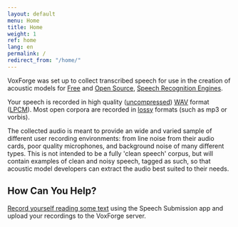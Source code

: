 ```yaml
---
layout: default
menu: Home
title: Home
weight: 1
ref: home
lang: en
permalink: /
redirect_from: "/home/"
---
```

VoxForge was set up to collect transcribed speech for use in the creation of 
acoustic models for [Free] and 
[Open Source], [Speech Recognition Engines].

Your speech is recorded in high quality ([uncompressed]) [WAV] format ([LPCM]).  Most 
open corpora are recorded in [lossy] formats (such as mp3 or vorbis).

The collected audio is meant to provide an wide and varied sample of different user 
recording environments: from line noise from their audio cards, poor quality 
microphones, and background noise of many different types.  This is not intended 
to be a fully 'clean speech' corpus, but will contain examples of clean and 
noisy speech, tagged as such, so that acoustic model developers can extract
the audio best suited to their needs.

## How Can You Help?

[Record yourself reading some text] using the Speech Submission app and upload 
your recordings to the VoxForge server.


[Free]: /faq/what-is-free-software
[Open Source]: /faq/what-is-open-source-software
[Speech Recognition Engines]: /faq/what-is-the-difference-between-a-speech-recognition-engine-and-a-speech-recognition-system
[Record yourself reading some text]: /en/read
[lossy]: https://en.wikipedia.org/wiki/Lossy_compression
[WAV]: https://en.wikipedia.org/wiki/WAV
[uncompressed]: https://en.wikipedia.org/wiki/Audio_file_format#Uncompressed_audio_format
[LPCM]: https://en.wikipedia.org/wiki/Pulse-code_modulation
[acoustic models]: https://en.wikipedia.org/wiki/Acoustic_model

